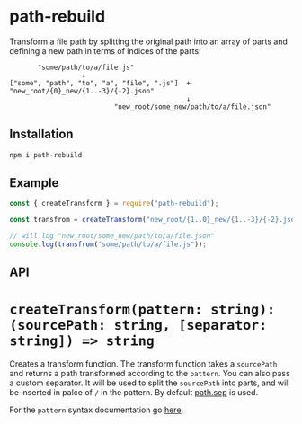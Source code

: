 # path-rebuild

Transform a file path by splitting the original path into an array of parts
and defining a new path in terms of indices of the parts:

```
       "some/path/to/a/file.js"
                  ↓
["some", "path", "to", "a", "file", ".js"]  +  "new_root/{0}_new/{1..-3}/{-2}.json"
                                            ↓
                          "new_root/some_new/path/to/a/file.json"

```

## Installation

```sh
npm i path-rebuild
```

## Example

```js
const { createTransform } = require("path-rebuild");

const transfrom = createTransform("new_root/{1..0}_new/{1..-3}/{-2}.json");

// will log "new_root/some_new/path/to/a/file.json"
console.log(transfrom("some/path/to/a/file.js"));
```

## API

# `createTransform(pattern: string): (sourcePath: string, [separator: string]) => string`

Creates a transform function.
The transform function takes a `sourcePath` and returns a path transformed according to the `pattern`.
You can also pass a custom separator.
It will be used to split the `sourcePath` into parts,
and will be inserted in palce of `/` in the pattern.
By default [path.sep](https://nodejs.org/api/path.html#pathsep) is used.

For the `pattern` syntax documentation go [here](https://github.com/rpominov/path-rebuild).

